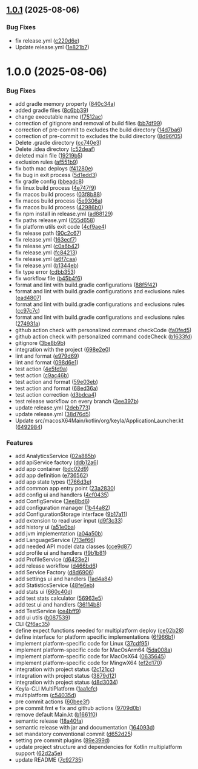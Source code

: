 ## [1.0.1](https://github.com/Keyla-TTT/Keyla-CLI/compare/v1.0.0...v1.0.1) (2025-08-06)


### Bug Fixes

* fix release.yml ([c220d6e](https://github.com/Keyla-TTT/Keyla-CLI/commit/c220d6e5b3c15807e471a382e9971eb915f3f624))
* Update release.yml ([1e821b7](https://github.com/Keyla-TTT/Keyla-CLI/commit/1e821b705a304addc7e403d1608df46382a9dd52))

# 1.0.0 (2025-08-06)


### Bug Fixes

* add gradle memory property ([840c34a](https://github.com/Keyla-TTT/Keyla-CLI/commit/840c34af52214c5d889b3a411f79913ccd0bfd3a))
* added gradle files ([8c6bb39](https://github.com/Keyla-TTT/Keyla-CLI/commit/8c6bb390f8e8f0e1ac38705a158192e5f1fbec18))
* change executable name ([f7512ac](https://github.com/Keyla-TTT/Keyla-CLI/commit/f7512acd4158f01933f4353280fddda58b08de30))
* correction of gitignore and removal of build files ([bb7df99](https://github.com/Keyla-TTT/Keyla-CLI/commit/bb7df999776610317c129cfb79b852086529a81e))
* correction of pre-commit to excludes the build directory ([14d7ba6](https://github.com/Keyla-TTT/Keyla-CLI/commit/14d7ba6ac04b5167e4eceaabe01359d14bf985ca))
* correction of pre-commit to excludes the build directory ([8d96f05](https://github.com/Keyla-TTT/Keyla-CLI/commit/8d96f05f35106c2015341001a94a9a9864ae74b5))
* Delete .gradle directory ([cc740e3](https://github.com/Keyla-TTT/Keyla-CLI/commit/cc740e32629cb3433d101c286ae78bfd451fbf25))
* Delete .idea directory ([c52deaf](https://github.com/Keyla-TTT/Keyla-CLI/commit/c52deaf13099baa989763427a7318870643dc0ad))
* deleted main file ([19219b5](https://github.com/Keyla-TTT/Keyla-CLI/commit/19219b5cc5d7971ed9abfbf53314bc234cf0fdc0))
* exclusion rules ([af551b9](https://github.com/Keyla-TTT/Keyla-CLI/commit/af551b930ac98e4cb4aa802c3ce3d1530b2e60ac))
* fix both mac deploys ([f41280e](https://github.com/Keyla-TTT/Keyla-CLI/commit/f41280e70ea577074a2edcee879fa3012958ea8f))
* fix bug in exit process ([5d1edd3](https://github.com/Keyla-TTT/Keyla-CLI/commit/5d1edd354ded5fc26fae701b426d6aaf749c31f5))
* fix gradle config ([bbeadc8](https://github.com/Keyla-TTT/Keyla-CLI/commit/bbeadc8849e773b1e986e71def79faf566e35e96))
* fix linux build process ([4e747f9](https://github.com/Keyla-TTT/Keyla-CLI/commit/4e747f9331e08a9e2cdd3a76e7e489dfaceb6ead))
* fix macos build process ([03f8b88](https://github.com/Keyla-TTT/Keyla-CLI/commit/03f8b8807f97ff5b7c74e904102d26920f1c1ea0))
* fix macos build process ([5e9306a](https://github.com/Keyla-TTT/Keyla-CLI/commit/5e9306a18dc9ccf926ba756886b116fa57c64c6b))
* fix macos build process ([42986b0](https://github.com/Keyla-TTT/Keyla-CLI/commit/42986b09f18a01498cad53e5eb5f9b788f3d333b))
* fix npm install in release.yml ([ad88129](https://github.com/Keyla-TTT/Keyla-CLI/commit/ad881292646dcc6220ff86467424f143d8a88e52))
* fix paths release.yml ([055d658](https://github.com/Keyla-TTT/Keyla-CLI/commit/055d658c3479cc48d654dd792c8ee91918e901de))
* fix platform utils exit code ([4cf9ae4](https://github.com/Keyla-TTT/Keyla-CLI/commit/4cf9ae439208eb74134f186be20ef904ecd423f9))
* fix release path ([90c2c67](https://github.com/Keyla-TTT/Keyla-CLI/commit/90c2c67e2f0ef0827c23dec3c5d341a7e4eb9b57))
* fix release.yml ([163ecf7](https://github.com/Keyla-TTT/Keyla-CLI/commit/163ecf72be43c30fe88788f791a226865fff5f27))
* fix release.yml ([c0a6b42](https://github.com/Keyla-TTT/Keyla-CLI/commit/c0a6b42e38db523b9047aaa44490afd108344b1c))
* fix release.yml ([fc84213](https://github.com/Keyla-TTT/Keyla-CLI/commit/fc842135e8b7ecd93906ef3102b1eaaa24890a74))
* fix release.yml ([a6f7caa](https://github.com/Keyla-TTT/Keyla-CLI/commit/a6f7caae8a2f341a58c3d7dcecbbab085946f851))
* fix release.yml ([b1344eb](https://github.com/Keyla-TTT/Keyla-CLI/commit/b1344eb7a3e1aa68beb1a33f13a7e4edc5a418cc))
* fix type error ([cdbb353](https://github.com/Keyla-TTT/Keyla-CLI/commit/cdbb353a9d24c6fa67a3d6c18997b503c539c9ec))
* fix workflow file ([b45b4f6](https://github.com/Keyla-TTT/Keyla-CLI/commit/b45b4f6485bca02e49cac83bb19b485c27b0a69a))
* format and lint with build.gradle configurations ([88f5f42](https://github.com/Keyla-TTT/Keyla-CLI/commit/88f5f4241fc503645ea6c653ff0e744fae35776e))
* format and lint with build.gradle configurations and exclusions rules ([ead4807](https://github.com/Keyla-TTT/Keyla-CLI/commit/ead4807bd5ac1850f0d4842bc64e5bbce5e75e9d))
* format and lint with build.gradle configurations and exclusions rules ([cc97c7c](https://github.com/Keyla-TTT/Keyla-CLI/commit/cc97c7cae3bb10c4551592148d5ee360c1b3b676))
* format and lint with build.gradle configurations and exclusions rules ([274931a](https://github.com/Keyla-TTT/Keyla-CLI/commit/274931aa4e341f3bc6dd3db33b05ff0dda79f383))
* github action check with personalized command checkCode ([fa0fed5](https://github.com/Keyla-TTT/Keyla-CLI/commit/fa0fed5a0de087f041b1bc65726516185af1f3e7))
* github action check with personalized command codeCheck ([b1633fd](https://github.com/Keyla-TTT/Keyla-CLI/commit/b1633fdc31a2d8cd095665d21fd77c635af944ea))
* gitignore ([3be8b9b](https://github.com/Keyla-TTT/Keyla-CLI/commit/3be8b9ba1bbcbe91f5e8b868e1b87b0b7209002c))
* integration with the project ([698e2e0](https://github.com/Keyla-TTT/Keyla-CLI/commit/698e2e0362414ab4b38343fab5c6233e378cda61))
* lint and format ([e979d69](https://github.com/Keyla-TTT/Keyla-CLI/commit/e979d69186285ff829fd80ed62c7b4b338a00de6))
* lint and format ([098d6e1](https://github.com/Keyla-TTT/Keyla-CLI/commit/098d6e1c49fc37d3e103fa49c379ced0965b392d))
* test action ([4e5fd9a](https://github.com/Keyla-TTT/Keyla-CLI/commit/4e5fd9a815c547ada13a30c02b17ac4f7b658690))
* test action ([c9ac46b](https://github.com/Keyla-TTT/Keyla-CLI/commit/c9ac46b92907a5d3fbc710130b91f20b311f17b5))
* test action and format ([59e03eb](https://github.com/Keyla-TTT/Keyla-CLI/commit/59e03ebc81c0dac694a35fe32be371035d135359))
* test action and format ([68ed36a](https://github.com/Keyla-TTT/Keyla-CLI/commit/68ed36ac6e4b9cd8402fef849786333a85e43f37))
* test action correction ([d3bdca4](https://github.com/Keyla-TTT/Keyla-CLI/commit/d3bdca48735f0380a4ae6fc1579df1798c7bf7b9))
* test release workflow on every branch ([3ee397b](https://github.com/Keyla-TTT/Keyla-CLI/commit/3ee397b590bd41b9e8060f7d77e00b2642eacd84))
* update release.yml ([2deb773](https://github.com/Keyla-TTT/Keyla-CLI/commit/2deb77342cb94a8f1916a544ca2cf166dfd881bc))
* update release.yml ([38d76d5](https://github.com/Keyla-TTT/Keyla-CLI/commit/38d76d5811a0cce752494212a69f888bbd9dcd84))
* Update src/macosX64Main/kotlin/org/keyla/ApplicationLauncher.kt ([6492984](https://github.com/Keyla-TTT/Keyla-CLI/commit/6492984ce7c345e20e21f0e51a1a40c55bf2b7d3))


### Features

* add AnalyticsService ([02a885b](https://github.com/Keyla-TTT/Keyla-CLI/commit/02a885b642e9bf2d79d94d139956bba34ef7c029))
* add apiService factory ([ddb12a6](https://github.com/Keyla-TTT/Keyla-CLI/commit/ddb12a65859faa07c5463f5274a30eb053eaab96))
* add app container ([bdc02d9](https://github.com/Keyla-TTT/Keyla-CLI/commit/bdc02d9504233f5266934686db3bdd5d2c066195))
* add app definition ([e736562](https://github.com/Keyla-TTT/Keyla-CLI/commit/e73656278fc8fde35d5489f63d7f160c2cfb80d3))
* add app state types ([1766d3e](https://github.com/Keyla-TTT/Keyla-CLI/commit/1766d3e4786f8f94e7d8f32a81691be4c991431b))
* add common app entry point ([23a2830](https://github.com/Keyla-TTT/Keyla-CLI/commit/23a28304b734742653b85248210acfa898611d19))
* add config ui and handlers ([4cf0435](https://github.com/Keyla-TTT/Keyla-CLI/commit/4cf043525daba61dc5a7c819bf64f134aac3ecc8))
* add ConfigService ([3ee8bd6](https://github.com/Keyla-TTT/Keyla-CLI/commit/3ee8bd6e0f20a780e6308a1a83b6e527dd754324))
* add configuration manager ([1b44a82](https://github.com/Keyla-TTT/Keyla-CLI/commit/1b44a8281f7c945b65d05c766164d3c11610ba58))
* add ConfigurationStorage interface ([9b17a11](https://github.com/Keyla-TTT/Keyla-CLI/commit/9b17a115ca94b84d221d7cb9bb021f80d02626a3))
* add extension to read user input ([d9f3c33](https://github.com/Keyla-TTT/Keyla-CLI/commit/d9f3c336fed2764e4936aa6aa1663874f5ff5db1))
* add history ui ([a51e0ba](https://github.com/Keyla-TTT/Keyla-CLI/commit/a51e0ba961d7679a8c08e5aad0f7704de995893b))
* add jvm implementation ([a04a50b](https://github.com/Keyla-TTT/Keyla-CLI/commit/a04a50b108f8153db09ec25938a5b9aeec7a49b9))
* add LanguageService ([713ef66](https://github.com/Keyla-TTT/Keyla-CLI/commit/713ef66d3bf5de97ea84cd7da0a9305246d7086f))
* add needed API model data classes ([cce9d87](https://github.com/Keyla-TTT/Keyla-CLI/commit/cce9d87b0ee6ffa6a8b1634bd63f5489e45fef6d))
* add profile ui and handlers ([f9b1b81](https://github.com/Keyla-TTT/Keyla-CLI/commit/f9b1b818153feebf0f325bef25f106bc01b54de2))
* add ProfileService ([d6423e2](https://github.com/Keyla-TTT/Keyla-CLI/commit/d6423e253bbd341b30ad12168f6173296cf2aeff))
* add release workflow ([d466bd6](https://github.com/Keyla-TTT/Keyla-CLI/commit/d466bd60d17d43041303cc88a4f64e1e2d29e152))
* add Service Factory ([d8d6906](https://github.com/Keyla-TTT/Keyla-CLI/commit/d8d6906d39cc0d028b32d64e6993fc37511ddca5))
* add settings ui and handlers ([1ad4a84](https://github.com/Keyla-TTT/Keyla-CLI/commit/1ad4a844783b6e88de451b7d5ef4804a06e54f9e))
* add StatisticsService ([48fe6eb](https://github.com/Keyla-TTT/Keyla-CLI/commit/48fe6eb7f70bc601af1c5e0d845d7e16e4b88084))
* add stats ui ([660c40d](https://github.com/Keyla-TTT/Keyla-CLI/commit/660c40d7974e01a2e00cf6ff3ed7b2b25c49fe64))
* add test stats calculator ([56963e5](https://github.com/Keyla-TTT/Keyla-CLI/commit/56963e595216ae91603b00175cdd8485aa092279))
* add test ui and handlers ([36114b8](https://github.com/Keyla-TTT/Keyla-CLI/commit/36114b892818b6c5b91dc4bdb082952785a237e5))
* add TestService ([ce4bff9](https://github.com/Keyla-TTT/Keyla-CLI/commit/ce4bff9185057441ae5fbf4b3885257227278f9b))
* add ui utils ([b087539](https://github.com/Keyla-TTT/Keyla-CLI/commit/b087539276233292bc19b2fbceec5d1064385980))
* CLI ([2f6ac35](https://github.com/Keyla-TTT/Keyla-CLI/commit/2f6ac352fbe0d72a75d7a18435ca2be241691645))
* define expect functions needed for multiplatform deploy ([ce02b28](https://github.com/Keyla-TTT/Keyla-CLI/commit/ce02b2875b4d310394f0d2b894814f1b2f4ea29f))
* define interface for platform specific implementations ([6f966b1](https://github.com/Keyla-TTT/Keyla-CLI/commit/6f966b1197bc7e5548b6b843308f08ad44e36448))
* implement platform-specific code for Linux ([37cdf95](https://github.com/Keyla-TTT/Keyla-CLI/commit/37cdf95dadc86105ec178e133079751c79c650f5))
* implement platform-specific code for MacOsArm64 ([5da008a](https://github.com/Keyla-TTT/Keyla-CLI/commit/5da008a1bbf4f5cb366f54495b2dbe0544607688))
* implement platform-specific code for MacOsX64 ([0635645](https://github.com/Keyla-TTT/Keyla-CLI/commit/06356458b71a3c4084f0c93def35c0e27c43c483))
* implement platform-specific code for MingwX64 ([ef2d170](https://github.com/Keyla-TTT/Keyla-CLI/commit/ef2d1706f047914802a942d36e593cdd09d8fabd))
* integration with project status ([2c121cc](https://github.com/Keyla-TTT/Keyla-CLI/commit/2c121ccf8e6ce9381584f5111f683349b056de88))
* integration with project status ([3879d12](https://github.com/Keyla-TTT/Keyla-CLI/commit/3879d1288a8cb93bfff56c0c54d0f4b40fc61477))
* integration with project status ([d8d3034](https://github.com/Keyla-TTT/Keyla-CLI/commit/d8d3034dee4d1a86d3fff30325bb45fd82fa756f))
* Keyla-CLI MultiPlatform ([1aa1cfc](https://github.com/Keyla-TTT/Keyla-CLI/commit/1aa1cfc743378ee83bfb8adff11a13d4bd960182))
* multiplatform ([c54035d](https://github.com/Keyla-TTT/Keyla-CLI/commit/c54035db962b77bb8342943f975bd1c66dfd5b29))
* pre commit actions ([60bee3f](https://github.com/Keyla-TTT/Keyla-CLI/commit/60bee3f056d066dc07f631af354dae4eeadcab39))
* pre commit fmt e fix and github actions ([9709d0b](https://github.com/Keyla-TTT/Keyla-CLI/commit/9709d0b74607bc59b3ad95697b8dc0dd92c1f952))
* remove default Main.kt ([b1661f0](https://github.com/Keyla-TTT/Keyla-CLI/commit/b1661f081a42fada049258d4280f16b1a7605809))
* semantic release ([18a40fa](https://github.com/Keyla-TTT/Keyla-CLI/commit/18a40fa61c06dda675578ad1131358aadcf57196))
* semantic release with jar and documentation ([164093d](https://github.com/Keyla-TTT/Keyla-CLI/commit/164093d91ab0e675181f3309b5122383c9e5f06d))
* set mandatory conventional commit ([d652d25](https://github.com/Keyla-TTT/Keyla-CLI/commit/d652d250bc0a0d2768f4abedfba60ff80b94d0bc))
* setting pre commit plugins ([89e399d](https://github.com/Keyla-TTT/Keyla-CLI/commit/89e399d9efef69e135c6b0766b50afe9ee9679f0))
* update project structure and dependencies for Kotlin multiplatform support ([62d2a5e](https://github.com/Keyla-TTT/Keyla-CLI/commit/62d2a5e168f9cefb5ebd1232a7c9dbc1ea78af73))
* update README ([7c92735](https://github.com/Keyla-TTT/Keyla-CLI/commit/7c92735ac9ce41bab06473035c09a2883fe5cf46))
